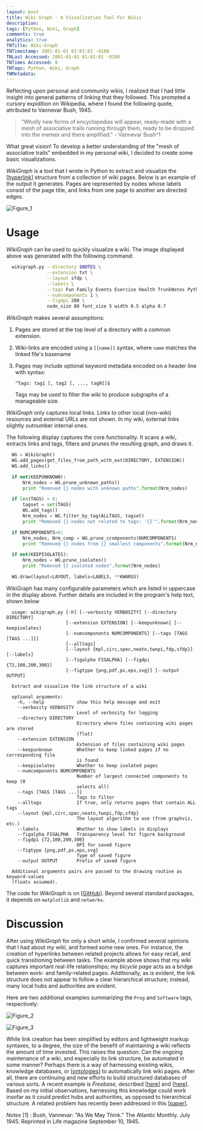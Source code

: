 ```yaml
---
layout: post
title: Wiki Graph - A Visualization Tool For Wikis
description: 
tags: [Python, Wiki, Graph]
comments: true
analytics: true
TNTitle: Wiki-Graph
TNTimestamp: 2001-01-01 01:01:01 -0100
TNLast Accessed: 2001-01-01 01:01:01 -0100
TNTimes Accessed: 0
TNTags: Python, Wiki, Graph
TNMetadata: 
---
```




[Figure_1]: wg-family-bicycle-work-rev2_2011-06-10_23-23-35.jpg "Figure 1"
[Figure_2]: wg-prog-2011_06_11-23_40_56.jpg "Figure 2"
[Figure_3]: wg-software-2011_06_12-00_07_06.jpg "Figure 3"

<!-- ![XXX-wg-family-bicycle-work-rev2_2011-06-10_23-23-35.png][] -->

Reflecting upon personal and community wikis, I realized that I had little insight into general patterns of linking that they followed.  This prompted a cursory expidition on Wikipedia, where I found the following quote, attributed to Vannevar Bush, 1945.

 > "Wholly new forms of encyclopedias will appear, ready-made with a mesh of associative trails running through them, ready to be dropped into the memex and there amplified." - Vannevar Bush^1

What great vision!  To develop a better understanding of the "mesh of associative trails" embedded in my personal wiki, I decided to create some basic visualizations.

_WikiGraph_ is a tool that I wrote in Python to extract and visualize the [[hyperlink]] structure from a collection of wiki pages.  Below is an example of the output it generates.  Pages are represented by nodes whose labels consist of the page title, and links from one page to another are directed edges.

![Figure_1][]

# Usage

_WikiGraph_ can be used to quickly visualize a wiki.  The image displayed above was generated with the following command:

``` bash
  wikigraph.py --directory $NOTES \
               --extension txt \
               --layout sfdp \
               --labels \
               --tags Fun Family Events Exercise Health TrunkNotes Python Javascript \
               --numcomponents 1 \
               --figdpi 200 \
               node_size 80 font_size 5 width 0.5 alpha 0.7
```

_WikiGraph_ makes several assumptions:

 1. Pages are stored at the top level of a directory with a common extension.

 1. Wiki-links are encoded using a `[[name]]` syntax, where `name` matches the linked file's basename

 1. Pages may include optional keyword metadata encoded on a header line with syntax:

    `^Tags: tag1 [, tag2 [, ..., tagN]]$`

    Tags may be used to filter the wiki to produce subgraphs of a manageable size.

_WikiGraph_ only captures local links.  Links to other local (non-wiki) resources and external URLs are not shown.  In my wiki, external links slightly outnumber internal ones.

The following display captures the core functionality.  It scans a wiki, extracts links and tags, filters and prunes the resulting graph, and draws it.

``` python
  WG = WikiGraph()
  WG.add_pages(get_files_from_path_with_ext(DIRECTORY, EXTENSION))
  WG.add_links()

  if not(KEEPUNKNOWN):
      Nrm_nodes = WG.prune_unknown_paths()
      print "Removed {} nodes with unknown paths".format(Nrm_nodes)

  if len(TAGS) > 0:
      tagset = set(TAGS)
      WG.add_tags()
      Nrm_nodes = WG.filter_by_tag(ALLTAGS, tagset)
      print "Removed {} nodes not related to tags: '{}'".format(Nrm_nodes, str(TAGS))

  if NUMCOMPONENTS>0:
      Nrm_nodes, Nrm_comp = WG.prune_ccomponents(NUMCOMPONENTS)
      print "Removed {} nodes from {} smallest components".format(Nrm_nodes, Nrm_comp)

  if not(KEEPISOLATES):
      Nrm_nodes = WG.prune_isolates()
      print "Removed {} isolated nodes".format(Nrm_nodes)

  WG.draw(layout=LAYOUT, labels=LABELS, **KWARGS)
```

WikiGraph has many configurable parameters which are listed in uppercase in the display above.  Further details are included in the program's help text, shown below

``` text
  usage: wikigraph.py [-h] [--verbosity VERBOSITY] [--directory DIRECTORY]
                      [--extension EXTENSION] [--keepunknown] [--keepisolates]
                      [--numcomponents NUMCOMPONENTS] [--tags [TAGS [TAGS ...]]]
                      [--alltags]
                      [--layout {mpl,circ,spec,neato,twopi,fdp,sfdp}] [--labels]
                      [--figalpha FIGALPHA] [--figdpi {72,100,200,300}]
                      [--figtype {png,pdf,ps,eps,svg}] [--output OUTPUT]

  Extract and visualize the link structure of a wiki

  optional arguments:
    -h, --help            show this help message and exit
    --verbosity VERBOSITY
                          Level of verbosity for logging
    --directory DIRECTORY
                          Directory where files containing wiki pages are stored
                          (flat)
    --extension EXTENSION
                          Extension of files containing wiki pages
    --keepunknown         Whether to keep linked pages if no corresponding file
                          is found
    --keepisolates        Whether to keep isolated pages
    --numcomponents NUMCOMPONENTS
                          Number of largest connected components to keep (0
                          selects all)
    --tags [TAGS [TAGS ...]]
                          Tags to filter
    --alltags             If true, only returns pages that contain ALL tags
    --layout {mpl,circ,spec,neato,twopi,fdp,sfdp}
                          The layout algorithm to use (from graphviz, etc.)
    --labels              Whether to show labels in displays
    --figalpha FIGALPHA   Transparency level for figure background
    --figdpi {72,100,200,300}
                          DPI for saved figure
    --figtype {png,pdf,ps,eps,svg}
                          Type of saved figure
    --output OUTPUT       Prefix of saved figure

  Additional arguments pairs are passed to the drawing routine as keyword-values
  (floats assumed).
```

The code for _WikiGraph_ is on [[GitHub][GitHub]].  Beyond several standard packages, it depends on `matplotlib` and `networkx`.

# Discussion

After using _WikiGraph_ for only a short while, I confirmed several opinions that I had about my wiki, and formed some new ones.  For instance, the creation of hyperlinks between related projects allows for easy recall, and quick transitioning between tasks.  The example above shows that my wiki captures important real-life relationships; my *bicycle page* acts as a bridge between work- and family-related pages.  Additionally, as is evident, the link structure does not appear to follow a clear hierarchical structure; instead, many local hubs and authorities are evident.

Here are two additional examples summarizing the `Prog` and `Software` tags, respectively:

![Figure_2][]

![Figure_3][]


While link creation has been simplified by editors and lightweight markup syntaxes, to a degree, the size of the benefit of maintaining a wiki reflects the amount of time invested.  This raises the question: Can the ongoing maintenance of a wiki, and especially its link structure, be automated in some manner?  Perhaps there is a way of harnessing existing wikis, knowledge databases, or [[ontologies][Ontology]] to automatically link wiki pages.  After all, there are continuing and new efforts to build structured databases of various sorts.  A recent example is _Freebase_, described [[here][Freebase Home]] and [[here][Freebase Wiki]].  Based on my initial observations, harnessing this knowledge could work insofar as it could predict hubs and authorities, as opposed to hierarchical structure.  A related problem has recently been addressed in this [[paper][Learning Structured Embeddings of Knowledge Bases]].

_Notes_
[1]
: Bush, Vannevar: "As We May Think." The Atlantic Monthly. July 1945. Reprinted in Life magazine September 10, 1945.

[hyperlink]: http://en.wikipedia.org/wiki/Hyperlink
[Ontology]: http://en.wikipedia.org/wiki/Ontology_(information_science)
[Freebase Home]: http://wiki.freebase.com/wiki/What_is_Freebase%3F
[Freebase Wiki]: http://en.wikipedia.org/wiki/Freebase
[Learning Structured Embeddings of Knowledge Bases]: http://www.thespermwhale.com/jaseweston/papers/AAAI11.pdf
[WikiPatterns]: http://www.wikipatterns.com/
[GitHub]: https://github.com/tub78/WikiGraph



<!--
import argparse
#import doctest
import datetime
import glob
import itertools
import os
import re
import sys
import matplotlib
import networkx
#import numpy
#import scipy
-->

